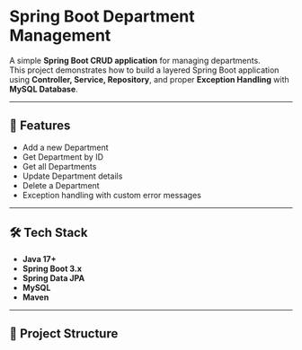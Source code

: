 # Spring Boot Department Management

A simple **Spring Boot CRUD application** for managing departments.  
This project demonstrates how to build a layered Spring Boot application using **Controller, Service, Repository**, and proper **Exception Handling** with **MySQL Database**.

---

## 🚀 Features
- Add a new Department  
- Get Department by ID  
- Get all Departments  
- Update Department details  
- Delete a Department  
- Exception handling with custom error messages  

---

## 🛠️ Tech Stack
- **Java 17+**  
- **Spring Boot 3.x**  
- **Spring Data JPA**  
- **MySQL**  
- **Maven**  

---

## 📂 Project Structure
